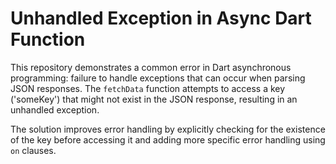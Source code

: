 # Unhandled Exception in Async Dart Function

This repository demonstrates a common error in Dart asynchronous programming:  failure to handle exceptions that can occur when parsing JSON responses.  The `fetchData` function attempts to access a key ('someKey') that might not exist in the JSON response, resulting in an unhandled exception.

The solution improves error handling by explicitly checking for the existence of the key before accessing it and adding more specific error handling using `on` clauses.
